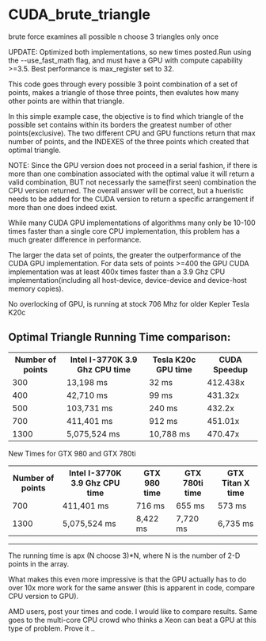 CUDA_brute_triangle
===================

brute force examines all possible n choose 3 triangles only once

UPDATE: Optimized both implementations, so new times posted.Run using the  --use_fast_math flag, and must have a GPU with compute capability >=3.5. Best performance is max_register set to 32.

This code goes through every possible 3 point combination of a set of points, makes a triangle of those three points, then evalutes how many other points are within that triangle. 

In this simple example case, the objective is to find which triangle of the possible set contains within its borders the greatest number of other points(exclusive). The two different CPU and GPU functions return that max number of points, and the INDEXES of the three points which created that optimal triangle.

NOTE: Since the GPU version does not proceed in a serial fashion, if there is more than one combination associated with the optimal value it will return a valid combination, BUT not necessarly the same(first seen) combination the CPU version returned.  The overall answer will be correct, but a hueristic needs to be added for the CUDA version to return a specific arrangement if more than one does indeed exist.

While many CUDA GPU implementations of algorithms many only be 10-100 times faster than a single core CPU implementation, this problem has a much greater difference in performance.

The larger the data set of points, the greater the outperformance of the CUDA GPU implementation. For data sets of points >=400 the GPU CUDA implementation was at least 400x times faster than a 3.9 Ghz CPU implementation(including all host-device, device-device and device-host memory copies). 

No overlocking of GPU, is running at stock 706 Mhz for older Kepler Tesla K20c

Optimal Triangle Running Time comparison:
---
<table>
<tr>
    <th>Number of points</th><th>Intel I-3770K 3.9 Ghz CPU time </th><th>Tesla K20c GPU time </th><th> CUDA Speedup</th>
</tr>
    <tr>
    <td> 300</td><td> 13,198 ms </td><td> 32 ms </td><td> 412.438x</td>
  </tr
  <tr>
    <td> 400</td><td> 42,710 ms </td><td> 99 ms </td><td> 431.32x </td>
</tr>
<tr>
    <td> 500</td><td> 103,731 ms</td><td> 240 ms </td><td> 432.2x </td>
</tr>
<tr>
    <td> 700</td><td> 411,401 ms</td><td> 912 ms </td><td> 451.01x </td>
</tr>
<tr>
    <td> 1300</td><td> 5,075,524 ms</td><td> 10,788 ms </td><td> 470.47x </td>
</tr>
</table>


New Times for GTX 980 and GTX 780ti

<table>
<tr>
    <th>Number of points</th><th>Intel I-3770K 3.9 Ghz CPU time </th><th>GTX 980 time </th><th>GTX 780ti time </th><th>GTX Titan X time </th>
</tr>
    
<tr>
    <td> 700</td><td> 411,401 ms</td><td> 716 ms </td><td> 655 ms </td><td> 573 ms </td>
</tr>
<tr>
    <td> 1300</td><td> 5,075,524 ms</td><td> 8,422 ms </td><td> 7,720 ms </td><td> 6,735 ms </td>
</tr>
</table>

___

The running time is apx (N choose 3)*N, where N is the number of 2-D points in the array. 

What makes this even more impressive is that the GPU actually has to do over 10x more work for the same answer (this is apparent in code, compare CPU version to GPU).


AMD users, post your times and code. I would like to compare results. Same goes to the multi-core CPU crowd who thinks a Xeon can beat a GPU at this type of problem. Prove it ..

<script>
  (function(i,s,o,g,r,a,m){i['GoogleAnalyticsObject']=r;i[r]=i[r]||function(){
  (i[r].q=i[r].q||[]).push(arguments)},i[r].l=1*new Date();a=s.createElement(o),
  m=s.getElementsByTagName(o)[0];a.async=1;a.src=g;m.parentNode.insertBefore(a,m)
  })(window,document,'script','//www.google-analytics.com/analytics.js','ga');

  ga('create', 'UA-60172288-1', 'auto');
  ga('send', 'pageview');

</script>




